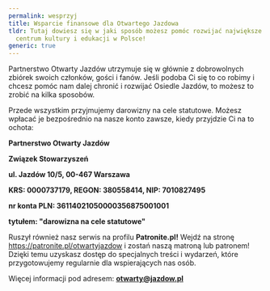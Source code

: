 ```yaml
---
permalink: wesprzyj
title: Wsparcie finansowe dla Otwartego Jazdowa
tldr: Tutaj dowiesz się w jaki sposób możesz pomóc rozwijać największe oddolne
  centrum kultury i edukacji w Polsce!
generic: true
---
```

Partnerstwo Otwarty Jazdów utrzymuje się w głównie z dobrowolnych zbiórek swoich członków, gości i fanów. Jeśli podoba Ci się to co robimy i chcesz pomóc nam dalej chronić i rozwijać Osiedle Jazdów, to możesz to zrobić na kilka sposobów.

Przede wszystkim przyjmujemy darowizny na cele statutowe. Możesz wpłacać je bezpośrednio na nasze konto zawsze, kiedy przyjdzie Ci na to ochota:

**Partnerstwo Otwarty Jazdów**

**Związek Stowarzyszeń**

**ul. Jazdów 10/5, 00-467 Warszawa**

**KRS: 0000737179, REGON: 380558414, NIP: 7010827495**

**nr konta PLN: 36114021050000356875001001**

**tytułem: "darowizna na cele statutowe"**

Ruszył również nasz serwis na profilu **Patronite.pl!** Wejdź na stronę https://patronite.pl/otwartyjazdow i zostań naszą matroną lub patronem! Dzięki temu uzyskasz dostęp do specjalnych treści i wydarzeń, które przygotowujemy regularnie dla wspierających nas osób.

Więcej informacji pod adresem: **otwarty@jazdow.pl**